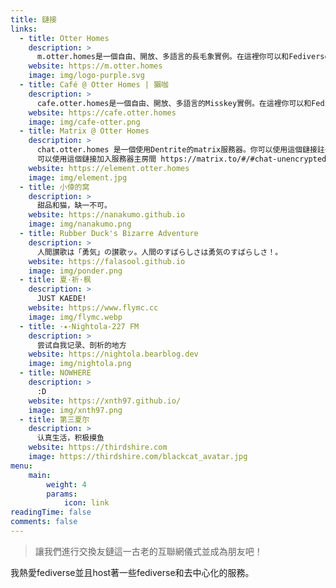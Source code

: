 ```yaml
---
title: 鏈接
links:
  - title: Otter Homes
    description: >
      m.otter.homes是一個自由、開放、多語言的長毛象實例。在這裡你可以和Fediverse中不同背景、愛好的任何人友好地交流，而免於任何政府或大公司的言論審查。
    website: https://m.otter.homes
    image: img/logo-purple.svg
  - title: Café @ Otter Homes | 獺咖
    description: >
      cafe.otter.homes是一個自由、開放、多語言的Misskey實例。在這裡你可以和Fediverse中不同背景、愛好的任何人友好地交流，而免於任何政府或大公司的言論審查。
    website: https://cafe.otter.homes
    image: img/cafe-otter.png
  - title: Matrix @ Otter Homes
    description: >
      chat.otter.homes 是一個使用Dentrite的matrix服務器。你可以使用這個鏈接註冊帳號 https://element.otter.homes.
      可以使用這個鏈接加入服務器主房間 https://matrix.to/#/#chat-unencrypted:chat.otter.homes.
    website: https://element.otter.homes
    image: img/element.jpg
  - title: 小倖的窝
    description: >
      甜品和猫，缺一不可。
    website: https://nanakumo.github.io
    image: img/nanakumo.png
  - title: Rubber Duck's Bizarre Adventure
    description: >
      人間讃歌は「勇気」の讃歌ッ。人間のすばらしさは勇気のすばらしさ！。
    website: https://falasool.github.io
    image: img/ponder.png
  - title: 夏·祈·枫
    description: >
      JUST KAEDE!
    website: https://www.flymc.cc
    image: img/flymc.webp
  - title: ･✦･Nightola-227 FM
    description: >
      尝试自我记录、剖析的地方
    website: https://nightola.bearblog.dev
    image: img/nightola.png
  - title: NOWHERE
    description: >
      :D
    website: https://xnth97.github.io/
    image: img/xnth97.png
  - title: 第三夏尔
    description: >
      认真生活，积极摸鱼
    website: https://thirdshire.com
    image: https://thirdshire.com/blackcat_avatar.jpg
menu:
    main:
        weight: 4
        params:
            icon: link
readingTime: false
comments: false
---
```


> 讓我們進行交換友鏈這一古老的互聯網儀式並成為朋友吧！

我熱愛fediverse並且host著一些fediverse和去中心化的服務。
